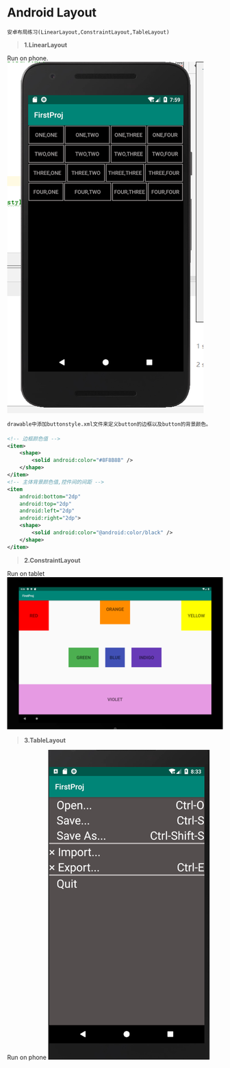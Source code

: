 # Android Layout
	安卓布局练习(LinearLayout,ConstraintLayout,TableLayout)
> **1.LinearLayout**

Run on phone.
![LinearLayout](https://github.com/nomenofear/Android/raw/master/img/LinearLayout.png)

~~~xml
drawable中添加buttonstyle.xml文件来定义button的边框以及button的背景颜色。

<!-- 边框颜色值 -->
<item>
    <shape>
        <solid android:color="#8F8B8B" />
    </shape>
</item>
<!-- 主体背景颜色值,控件间的间距 -->
<item
    android:bottom="2dp"
    android:top="2dp"
    android:left="2dp"
    android:right="2dp">
    <shape>
        <solid android:color="@android:color/black" />
    </shape>
</item>


~~~




> **2.ConstraintLayout**

Run on tablet
![Constraint](https://github.com/nomenofear/Android/raw/master/img/Constraint.png)

> **3.TableLayout**

Run on phone
![TableLayout](https://github.com/nomenofear/Android/raw/master/img/TableLayout.png)
